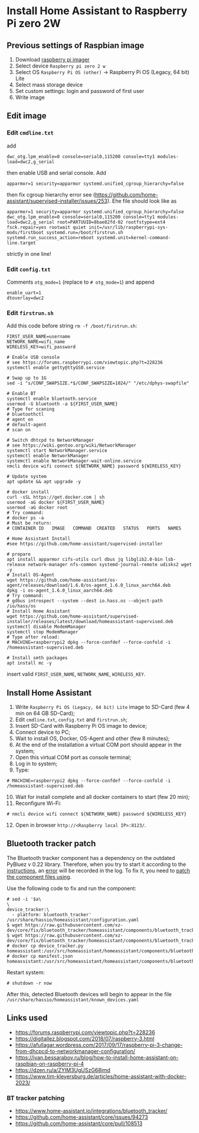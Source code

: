 # Install Home Assistant to Raspberry Pi zero 2W

## Previous settings of Raspbian image

1. Download [raspberry pi imager](https://downloads.raspberrypi.org/imager/imager_latest.exe)
2. Select device `Raspberry pi zero 2 w`
3. Select OS `Raspberry Pi OS (other)` -> Raspberry Pi OS (Legacy, 64 bit) Lite
4. Select mass storage device
5. Set custom settings: login and password of first user
6. Write image

## Edit image

### Edit `cmdline.txt`

add

~~~
dwc_otg.lpm_enable=0 console=serial0,115200 console=tty1 modules-load=dwc2,g_serial
~~~

then enable USB and serial console. Add

~~~
apparmor=1 security=apparmor systemd.unified_cgroup_hierarchy=false
~~~

then fix cgroup hierarchy error see (https://github.com/home-assistant/supervised-installer/issues/253). Еhe file should look like as

~~~
apparmor=1 security=apparmor systemd.unified_cgroup_hierarchy=false dwc_otg.lpm_enable=0 console=serial0,115200 console=tty1 modules-load=dwc2,g_serial root=PARTUUID=8bae82fd-02 rootfstype=ext4 fsck.repair=yes rootwait quiet init=/usr/lib/raspberrypi-sys-mods/firstboot systemd.run=/boot/firstrun.sh systemd.run_success_action=reboot systemd.unit=kernel-command-line.target
~~~

strictly in one line!

### Edit `config.txt`

Comments `otg_mode=1` (replace to `# otg_mode=1`) and append

~~~
enable_uart=1
dtoverlay=dwc2
~~~

### Edit `firstrun.sh`

Add this code before string `rm -f /boot/firstrun.sh`:

~~~
FIRST_USER_NAME=username
NETWORK_NAME=wifi_name
WIRELESS_KEY=wifi_password

# Enable USB console
# see https://forums.raspberrypi.com/viewtopic.php?t=228236
systemctl enable getty@ttyGS0.service

# Swap up to 1G
sed -i "s/CONF_SWAPSIZE.*$/CONF_SWAPSIZE=1024/" "/etc/dphys-swapfile"

# Enable BT
systemctl enable bluetooth.service
usermod -G bluetooth -a ${FIRST_USER_NAME}
# Type for scaning
# bluetoothctl
# agent on
# default-agent
# scan on

# Switch dhtcpd to NetworkManager
# see https://wiki.gentoo.org/wiki/NetworkManager
systemctl start NetworkManager.service
systemctl enable NetworkManager
systemctl enable NetworkManager-wait-online.service
nmcli device wifi connect ${NETWORK_NAME} password ${WIRELESS_KEY}

# Update system
apt update && apt upgrade -y

# docker install
curl -sSL https://get.docker.com | sh
usermod -aG docker ${FIRST_USER_NAME}
usermod -aG docker root
# Try command:
# docker ps -a
# Must be return:
# CONTAINER ID   IMAGE   COMMAND  CREATED   STATUS   PORTS   NAMES

# Home Assistant Install
#see https://github.com/home-assistant/supervised-installer

# prepare
apt install apparmor cifs-utils curl dbus jq libglib2.0-bin lsb-release network-manager nfs-common systemd-journal-remote udisks2 wget -y
# Install OS-Agent
wget https://github.com/home-assistant/os-agent/releases/download/1.6.0/os-agent_1.6.0_linux_aarch64.deb
dpkg -i os-agent_1.6.0_linux_aarch64.deb
# Try command:
# gdbus introspect --system --dest io.hass.os --object-path /io/hass/os
# Install Home Assistant
wget https://github.com/home-assistant/supervised-installer/releases/latest/download/homeassistant-supervised.deb
systemctl disable ModemManager
systemctl stop ModemManager
# Type after reload:
# MACHINE=raspberrypi2 dpkg --force-confdef --force-confold -i /homeassistant-supervised.deb

# Install smth packages
apt install mc -y
~~~

insert valid `FIRST_USER_NAME`, `NETWORK_NAME`, `WIRELESS_KEY`.

## Install Home Assistant

1. Write `Raspberry Pi OS (Legacy, 64 bit) Lite` image to SD-Card (few 4 min on 64 GB SD-Card);
2. Edit `cmdline.txt`, `config.txt` and `firstrun.sh`;
3. Insert SD-Card with Raspberry Pi OS image to device;
4. Connect device to PC;
5. Wait to install OS, Docker, OS-Agent and other (few 8 minutes);
6. At the end of the installation a virtual COM port should appear in the system;
7. Open this virtual COM port as console terminal;
8. Log in to system;
9. Type:

~~~
# MACHINE=raspberrypi2 dpkg --force-confdef --force-confold -i /homeassistant-supervised.deb
~~~

10. Wait for install complete and all docker containers to start (few 20 min);
11. Reconfigure Wi-Fi:

~~~
# nmcli device wifi connect ${NETWORK_NAME} password ${WIRELESS_KEY}
~~~

12. Open in browser `http://<Raspberry local IP>:8123/`.

## Bluetooth tracker patch

The Bluetooth tracker component has a dependency on the outdated PyBluez v 0.22 library. Therefore, when you try to start it according to the [instructions](https://www.home-assistant.io/integrations/bluetooth_tracker/), an [error](https://github.com/home-assistant/core/issues/94273) will be recorded in the log. To fix it, you need to [patch the component files using](https://github.com/home-assistant/core/pull/108513).

Use the following code to fix and run the component:

~~~
# sed -i '$a\
\
device_tracker:\
  - platform: bluetooth_tracker' /usr/share/hassio/homeassistant/configuration.yaml
$ wget https://raw.githubusercontent.com/xz-dev/core/fix/bluetooth_tracker/homeassistant/components/bluetooth_tracker/device_tracker.py
$ wget https://raw.githubusercontent.com/xz-dev/core/fix/bluetooth_tracker/homeassistant/components/bluetooth_tracker/manifest.json
# docker cp device_tracker.py homeassistant:/usr/src/homeassistant/homeassistant/components/bluetooth_tracker/
# docker cp manifest.json homeassistant:/usr/src/homeassistant/homeassistant/components/bluetooth_tracker/
~~~

Restart system:

~~~
# shutdown -r now
~~~

After this, detected Bluetooth devices will begin to appear in the file `/usr/share/hassio/homeassistant/known_devices.yaml`

## Links used

- https://forums.raspberrypi.com/viewtopic.php?t=228236
- https://digitallez.blogspot.com/2018/07/raspberry-3.html
- https://afullagar.wordpress.com/2017/09/17/raspberry-pi-3-change-from-dhcpcd-to-networkmanager-configuration/
- https://ivan.bessarabov.ru/blog/how-to-install-home-assistant-on-raspbian-on-raspberry-pi-4
- https://dzen.ru/a/ZYIM3UgUSzG68jmd
- https://www.tim-kleyersburg.de/articles/home-assistant-with-docker-2023/

### BT tracker patching

- https://www.home-assistant.io/integrations/bluetooth_tracker/
- https://github.com/home-assistant/core/issues/94273
- https://github.com/home-assistant/core/pull/108513
